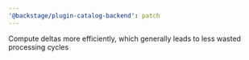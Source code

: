 ```yaml
---
'@backstage/plugin-catalog-backend': patch
---
```


Compute deltas more efficiently, which generally leads to less wasted processing cycles
